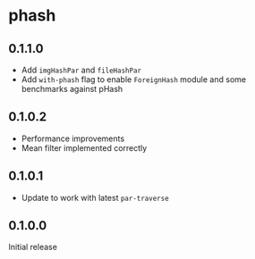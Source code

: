 # phash

## 0.1.1.0

  * Add `imgHashPar` and `fileHashPar`
  * Add `with-phash` flag to enable `ForeignHash` module and some benchmarks
    against pHash

## 0.1.0.2

  * Performance improvements
  * Mean filter implemented correctly

## 0.1.0.1

  * Update to work with latest `par-traverse`

## 0.1.0.0

Initial release
